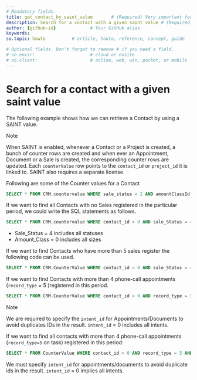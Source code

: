 ```yaml
---
# Mandatory fields.
title: get_contact_by_saint_value       # (Required) Very important for SEO. Intent in a unique string of 43-59 chars including spaces.
description: Search for a contact with a given saint value # (Required) Important for SEO. Recommended character length is 115-145 characters including spaces.
author: {github-id}             # Your GitHub alias.
keywords:
so.topic: howto          # article, howto, reference, concept, guide

# Optional fields. Don't forget to remove # if you need a field.
# so.envir:                     # cloud or onsite
# so.client:                    # online, web, win, pocket, or mobile
---
```


# Search for a contact with a given saint value

The following example shows how we can retrieve a Contact by using a SAINT value.

> [!NOTE]
> When SAINT is enabled, whenever a Contact or a Project is created, a bunch of counter rows are created and when ever an Appointment, Document or a Sale is created, the corresponding counter rows are updated. Each `counterValue` row points to the `contact_id` or `project_id` it is linked to. SAINT also requires a separate license.

Following are some of the Counter values for a Contact

```SQL
SELECT * FROM CRM.countervalue WHERE sale_status = 2 AND amountClassId = 0 AND totalReg > 2
```

If we want to find all Contacts with no Sales registered in the particular period, we could write the SQL statements as follows.

```SQL
SELECT * FROM CRM.countervalue WHERE contact_id > 0 AND sale_Status = 4 AND amountClassId = 0 AND totalRegInPeriod = 0
```

* Sale\_Status = 4 includes all statuses
* Amount\_Class = 0 includes all sizes

If we want to find Contacts who have more than 5 sales register the following code can be used.

```SQL
SELECT * FROM CRM.CounterValue WHERE contact_id > 0 AND sale_Status = 4 AND amountClassId = 0 AND totalReg > 5
```

If we want to find Contacts with more than 4 phone-call appointments (`record_type` = 5 )registered in this period.

```SQL
SELECT * FROM CRM.CounterValue WHERE contact_id > 0 AND record_type = 5 AND direction > 0 AND intent_id = 0 AND totalReg > 4
```

> [!NOTE]
> We are required to specify the `intent_id` for Appointments/Documents to avoid duplicates IDs in the result. `intent_id` = 0 includes all intents.

If we want to find all contacts with more than 4 phone-call appointments (`record_type=5` on task) registered in this period:

```SQL
SELECT * FROM CounterValue WHERE contact_id > 0 AND record_type = 5 AND direction > 0 AND intent_id = 0 AND totalReg > 4
```

We must specify `intent_id` for appointments/documents to avoid duplicate ids in the result. `intent_id` = 0 implies all intents.
